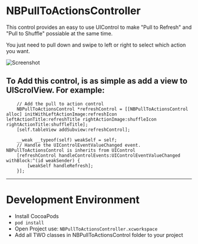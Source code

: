 NBPullToActionsController
=====

This control provides an easy to use UIControl to make "Pull to Refresh" and "Pull to Shuffle" possiable at the same time.

You just need to pull down and swipe to left or right to select which action you want.

![Screenshot](https://raw.githubusercontent.com/xuzhe/NBPullToActionsController/master/Screenshot/Screenshot1.png)

To Add this control, is as simple as add a view to UIScrolView. For example:
----------
```
    // Add the pull to action control
    NBPullToActionsControl *refreshControl = [[NBPullToActionsControl alloc] initWithLeftActionImage:refreshIcon leftActionTitle:refreshTitle rightActionImage:shuffleIcon rightActionTitle:shuffleTitle];
    [self.tableView addSubview:refreshControl];
    
    __weak __typeof(self) weakSelf = self;
    // Handle the UIControlEventValueChanged event. NBPullToActionsControl is inherits from UIControl
    [refreshControl handleControlEvents:UIControlEventValueChanged withBlock:^(id weakSender) {
        [weakSelf handleRefresh];
    }];
```
-----

Development Environment
=====
* Install CocoaPods
* `pod install`
* Open Project use: `NBPullToActionsController.xcworkspace`
* Add all TWO classes in NBPullToActionsControl folder to your project

